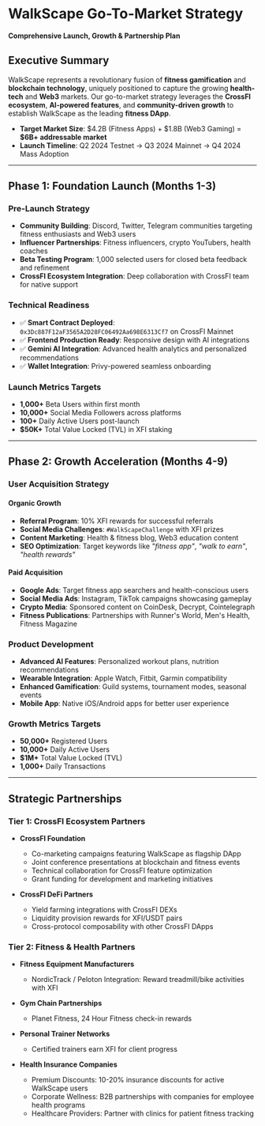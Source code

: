 
# WalkScape Go-To-Market Strategy

**Comprehensive Launch, Growth & Partnership Plan**

## Executive Summary

WalkScape represents a revolutionary fusion of **fitness gamification** and **blockchain technology**, uniquely positioned to capture the growing **health-tech** and **Web3** markets. Our go-to-market strategy leverages the **CrossFI ecosystem**, **AI-powered features**, and **community-driven growth** to establish WalkScape as the leading **fitness DApp**.

* **Target Market Size**:
  \$4.2B (Fitness Apps) + \$1.8B (Web3 Gaming) = **\$6B+ addressable market**
* **Launch Timeline**:
  Q2 2024 Testnet → Q3 2024 Mainnet → Q4 2024 Mass Adoption

---

## Phase 1: Foundation Launch (Months 1-3)

### Pre-Launch Strategy

* **Community Building**: Discord, Twitter, Telegram communities targeting fitness enthusiasts and Web3 users
* **Influencer Partnerships**: Fitness influencers, crypto YouTubers, health coaches
* **Beta Testing Program**: 1,000 selected users for closed beta feedback and refinement
* **CrossFI Ecosystem Integration**: Deep collaboration with CrossFI team for native support

### Technical Readiness

* ✅ **Smart Contract Deployed**:
  `0x3Dc887F12aF3565A2D28FC06492Aa698E6313Cf7` on CrossFI Mainnet
* ✅ **Frontend Production Ready**: Responsive design with AI integrations
* ✅ **Gemini AI Integration**: Advanced health analytics and personalized recommendations
* ✅ **Wallet Integration**: Privy-powered seamless onboarding

### Launch Metrics Targets

* **1,000+** Beta Users within first month
* **10,000+** Social Media Followers across platforms
* **100+** Daily Active Users post-launch
* **\$50K+** Total Value Locked (TVL) in XFI staking

---

## Phase 2: Growth Acceleration (Months 4-9)

### User Acquisition Strategy

#### Organic Growth

* **Referral Program**: 10% XFI rewards for successful referrals
* **Social Media Challenges**: `#WalkScapeChallenge` with XFI prizes
* **Content Marketing**: Health & fitness blog, Web3 education content
* **SEO Optimization**: Target keywords like *"fitness app"*, *"walk to earn"*, *"health rewards"*

#### Paid Acquisition

* **Google Ads**: Target fitness app searchers and health-conscious users
* **Social Media Ads**: Instagram, TikTok campaigns showcasing gameplay
* **Crypto Media**: Sponsored content on CoinDesk, Decrypt, Cointelegraph
* **Fitness Publications**: Partnerships with Runner's World, Men's Health, Fitness Magazine

### Product Development

* **Advanced AI Features**: Personalized workout plans, nutrition recommendations
* **Wearable Integration**: Apple Watch, Fitbit, Garmin compatibility
* **Enhanced Gamification**: Guild systems, tournament modes, seasonal events
* **Mobile App**: Native iOS/Android apps for better user experience

### Growth Metrics Targets

* **50,000+** Registered Users
* **10,000+** Daily Active Users
* **\$1M+** Total Value Locked (TVL)
* **1,000+** Daily Transactions

---

## Strategic Partnerships

### Tier 1: CrossFI Ecosystem Partners

* **CrossFI Foundation**

  * Co-marketing campaigns featuring WalkScape as flagship DApp
  * Joint conference presentations at blockchain and fitness events
  * Technical collaboration for CrossFI feature optimization
  * Grant funding for development and marketing initiatives

* **CrossFI DeFi Partners**

  * Yield farming integrations with CrossFI DEXs
  * Liquidity provision rewards for XFI/USDT pairs
  * Cross-protocol composability with other CrossFI DApps

### Tier 2: Fitness & Health Partners

* **Fitness Equipment Manufacturers**

  * NordicTrack / Peloton Integration: Reward treadmill/bike activities with XFI

* **Gym Chain Partnerships**

  * Planet Fitness, 24 Hour Fitness check-in rewards

* **Personal Trainer Networks**

  * Certified trainers earn XFI for client progress

* **Health Insurance Companies**

  * Premium Discounts: 10-20% insurance discounts for active WalkScape users
  * Corporate Wellness: B2B partnerships with companies for employee health programs
  * Healthcare Providers: Partner with clinics for patient fitness tracking
